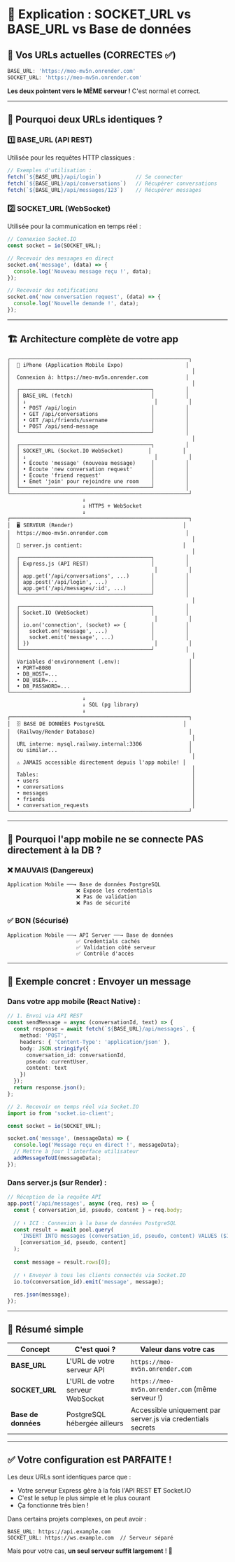 # 🔌 Explication : SOCKET_URL vs BASE_URL vs Base de données

## 📍 Vos URLs actuelles (CORRECTES ✅)

```typescript
BASE_URL: 'https://meo-mv5n.onrender.com'
SOCKET_URL: 'https://meo-mv5n.onrender.com'
```

**Les deux pointent vers le MÊME serveur !** C'est normal et correct.

---

## 🤔 Pourquoi deux URLs identiques ?

### 1️⃣ **BASE_URL** (API REST)
Utilisée pour les requêtes HTTP classiques :
```javascript
// Exemples d'utilisation :
fetch(`${BASE_URL}/api/login`)           // Se connecter
fetch(`${BASE_URL}/api/conversations`)   // Récupérer conversations
fetch(`${BASE_URL}/api/messages/123`)    // Récupérer messages
```

### 2️⃣ **SOCKET_URL** (WebSocket)
Utilisée pour la communication en temps réel :
```javascript
// Connexion Socket.IO
const socket = io(SOCKET_URL);

// Recevoir des messages en direct
socket.on('message', (data) => {
  console.log('Nouveau message reçu !', data);
});

// Recevoir des notifications
socket.on('new conversation request', (data) => {
  console.log('Nouvelle demande !', data);
});
```

---

## 🏗️ Architecture complète de votre app

```
┌─────────────────────────────────────────────────────────┐
│  📱 iPhone (Application Mobile Expo)                    │
│                                                          │
│  Connexion à: https://meo-mv5n.onrender.com            │
│                                                          │
│  ┌──────────────────────────────────────────┐          │
│  │ BASE_URL (fetch)                         │          │
│  │ ↓                                         │          │
│  │ • POST /api/login                        │          │
│  │ • GET /api/conversations                 │          │
│  │ • GET /api/friends/username              │          │
│  │ • POST /api/send-message                 │          │
│  └──────────────────────────────────────────┘          │
│                                                          │
│  ┌──────────────────────────────────────────┐          │
│  │ SOCKET_URL (Socket.IO WebSocket)        │          │
│  │ ↓                                         │          │
│  │ • Écoute 'message' (nouveau message)     │          │
│  │ • Écoute 'new conversation request'      │          │
│  │ • Écoute 'friend request'                │          │
│  │ • Émet 'join' pour rejoindre une room    │          │
│  └──────────────────────────────────────────┘          │
└─────────────────────────────────────────────────────────┘
                        ↓
                        ↓ HTTPS + WebSocket
                        ↓
┌─────────────────────────────────────────────────────────┐
│  🖥️ SERVEUR (Render)                                   │
│  https://meo-mv5n.onrender.com                         │
│                                                          │
│  📄 server.js contient:                                │
│                                                          │
│  ┌──────────────────────────────────────────┐          │
│  │ Express.js (API REST)                    │          │
│  │                                           │          │
│  │ app.get('/api/conversations', ...)       │          │
│  │ app.post('/api/login', ...)              │          │
│  │ app.get('/api/messages/:id', ...)        │          │
│  └──────────────────────────────────────────┘          │
│                                                          │
│  ┌──────────────────────────────────────────┐          │
│  │ Socket.IO (WebSocket)                    │          │
│  │                                           │          │
│  │ io.on('connection', (socket) => {        │          │
│  │   socket.on('message', ...)              │          │
│  │   socket.emit('message', ...)            │          │
│  │ })                                        │          │
│  └──────────────────────────────────────────┘          │
│                                                          │
│  Variables d'environnement (.env):                      │
│  • PORT=8080                                            │
│  • DB_HOST=...                                          │
│  • DB_USER=...                                          │
│  • DB_PASSWORD=...                                      │
└─────────────────────────────────────────────────────────┘
                        ↓
                        ↓ SQL (pg library)
                        ↓
┌─────────────────────────────────────────────────────────┐
│  🗄️ BASE DE DONNÉES PostgreSQL                         │
│  (Railway/Render Database)                              │
│                                                          │
│  URL interne: mysql.railway.internal:3306               │
│  ou similar...                                          │
│                                                          │
│  ⚠️ JAMAIS accessible directement depuis l'app mobile! │
│                                                          │
│  Tables:                                                 │
│  • users                                                 │
│  • conversations                                         │
│  • messages                                              │
│  • friends                                               │
│  • conversation_requests                                 │
└─────────────────────────────────────────────────────────┘
```

---

## 🔐 Pourquoi l'app mobile ne se connecte PAS directement à la DB ?

### ❌ **MAUVAIS** (Dangereux)
```
Application Mobile ──→ Base de données PostgreSQL
                      ❌ Expose les credentials
                      ❌ Pas de validation
                      ❌ Pas de sécurité
```

### ✅ **BON** (Sécurisé)
```
Application Mobile ──→ API Server ──→ Base de données
                      ✅ Credentials cachés
                      ✅ Validation côté serveur
                      ✅ Contrôle d'accès
```

---

## 📝 Exemple concret : Envoyer un message

### Dans votre app mobile (React Native) :

```typescript
// 1. Envoi via API REST
const sendMessage = async (conversationId, text) => {
  const response = await fetch(`${BASE_URL}/api/messages`, {
    method: 'POST',
    headers: { 'Content-Type': 'application/json' },
    body: JSON.stringify({
      conversation_id: conversationId,
      pseudo: currentUser,
      content: text
    })
  });
  return response.json();
};

// 2. Recevoir en temps réel via Socket.IO
import io from 'socket.io-client';

const socket = io(SOCKET_URL);

socket.on('message', (messageData) => {
  console.log('Message reçu en direct !', messageData);
  // Mettre à jour l'interface utilisateur
  addMessageToUI(messageData);
});
```

### Dans server.js (sur Render) :

```javascript
// Réception de la requête API
app.post('/api/messages', async (req, res) => {
  const { conversation_id, pseudo, content } = req.body;
  
  // ⬇️ ICI : Connexion à la base de données PostgreSQL
  const result = await pool.query(
    'INSERT INTO messages (conversation_id, pseudo, content) VALUES ($1, $2, $3) RETURNING *',
    [conversation_id, pseudo, content]
  );
  
  const message = result.rows[0];
  
  // ⬇️ Envoyer à tous les clients connectés via Socket.IO
  io.to(conversation_id).emit('message', message);
  
  res.json(message);
});
```

---

## 🎯 Résumé simple

| Concept | C'est quoi ? | Valeur dans votre cas |
|---------|--------------|----------------------|
| **BASE_URL** | L'URL de votre serveur API | `https://meo-mv5n.onrender.com` |
| **SOCKET_URL** | L'URL de votre serveur WebSocket | `https://meo-mv5n.onrender.com` (même serveur !) |
| **Base de données** | PostgreSQL hébergée ailleurs | Accessible uniquement par server.js via credentials secrets |

---

## ✅ Votre configuration est PARFAITE !

Les deux URLs sont identiques parce que :
- Votre serveur Express gère à la fois l'API REST **ET** Socket.IO
- C'est le setup le plus simple et le plus courant
- Ça fonctionne très bien !

Dans certains projets complexes, on peut avoir :
```
BASE_URL: https://api.example.com
SOCKET_URL: https://ws.example.com  // Serveur séparé
```

Mais pour votre cas, **un seul serveur suffit largement** ! 🎉
